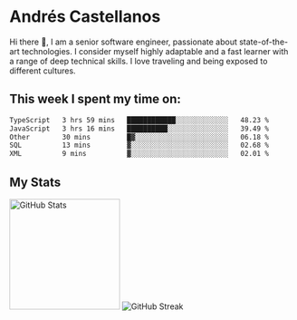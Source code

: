 # Andrés Castellanos

Hi there 👋, I am a senior software engineer, passionate about state-of-the-art technologies. I consider myself highly adaptable and a fast learner with a range of deep technical skills. I love traveling and being exposed to different cultures.

## This week I spent my time on:

<!--START_SECTION:waka-->

```txt
TypeScript   3 hrs 59 mins   ████████████░░░░░░░░░░░░░   48.23 %
JavaScript   3 hrs 16 mins   ██████████░░░░░░░░░░░░░░░   39.49 %
Other        30 mins         █▓░░░░░░░░░░░░░░░░░░░░░░░   06.18 %
SQL          13 mins         ▓░░░░░░░░░░░░░░░░░░░░░░░░   02.68 %
XML          9 mins          ▓░░░░░░░░░░░░░░░░░░░░░░░░   02.01 %
```

<!--END_SECTION:waka-->

## My Stats

<img height="195" src="https://github-readme-stats.vercel.app/api?username=andrescv&show_icons=true&theme=onedark&hide_border=true&card_width=495" alt="GitHub Stats" />

<img src="https://streak-stats.demolab.com?user=andrescv&theme=one-dark-pro&hide_border=true" alt="GitHub Streak" />
